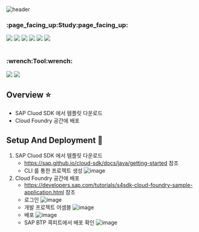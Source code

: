 ![header](https://capsule-render.vercel.app/api?type=waving&color=auto&height=300&section=header&text=SAP%20Cloud%20SDK&fontSize=90&animation=fadeIn&fontAlignY=38&desc=SAP%20BTP%20를%20이용한%20웹개발&descAlignY=51&descAlign=62)
<p align='center'>
   <h3>:page_facing_up:Study:page_facing_up:</h3>
</p>

<p align="">
      <img src="https://img.shields.io/badge/SAP BTP-0FAAFF?style=for-the-badge&logo=SAP&logoColor=white"/>
      <img src="https://img.shields.io/badge/Spring Boot-6DB33F?style=for-the-badge&logo=Spring Boot&logoColor=white"/>
      <img src="https://img.shields.io/badge/Java-1E8CBE?style=for-the-badge&logo=Java&logoColor=white"/>
      <img src="https://img.shields.io/badge/MySQL-4479A1?style=for-the-badge&logo=MySQL&logoColor=white"/>
      <img src="https://img.shields.io/badge/JavaScript-F7DF1E?style=for-the-badge&logo=JavaScript&logoColor=white"/>  
      <img src="https://img.shields.io/badge/HTML5-E34F26?style=for-the-badge&logo=HTML5&logoColor=white"/>
     <br />
     <br />
</p>

<p align='center'>
   <h3>:wrench:Tool:wrench:</h3>
</p>

<p align="">
   <img src="https://img.shields.io/badge/IntelliJ IDEA-000000?style=for-the-badge&logo=IntelliJ IDEA&logoColor=white"/>
   <img src="https://img.shields.io/badge/Dbeaver-22ADF6?style=for-the-badge&logo=Dbeaver&logoColor=white"/>
</p>




## Overview ⭐️
 - SAP Cluod SDK 에서 템플릿 다운로드
 - Cloud Foundry 공간에 배포
 
 ## Setup And Deployment 🔧
 1. SAP Cluod SDK 에서 템플릿 다운로드
     - https://sap.github.io/cloud-sdk/docs/java/getting-started 참조
     - CLI 를 통한 프로젝트 생성
 ![image](https://user-images.githubusercontent.com/54428387/180221461-a903f086-44ee-4737-abde-2e38cfee5219.png)
 2. Cloud Foundry 공간에 배포
    - https://developers.sap.com/tutorials/s4sdk-cloud-foundry-sample-application.html 참조
    - 로그인
    ![image](https://user-images.githubusercontent.com/54428387/180224180-82cbe708-1919-4221-b40a-c784bb603e8b.png)
    - 개발 프로젝트 어셈블
    ![image](https://user-images.githubusercontent.com/54428387/180224326-ceda895e-a693-421f-83f8-1935cbbe83a6.png)
    - 배포
    ![image](https://user-images.githubusercontent.com/54428387/180224733-dc562e76-87e2-46f4-a357-9fcb3a6815a5.png)
    - SAP BTP 콕피트에서 배포 확인
    ![image](https://user-images.githubusercontent.com/54428387/180225110-5c6045b8-e4ae-43e7-8a01-2392725b4326.png)

